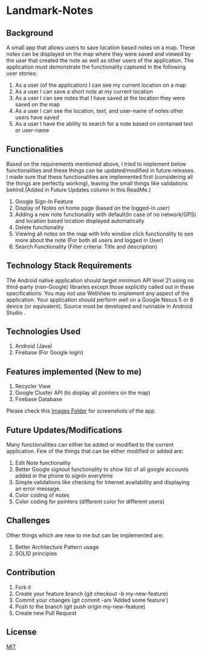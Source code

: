 # Landmark-Notes

## Background
A small app that allows users to save location based notes on a map. These notes can be displayed on the map where they were saved and viewed by the user that created the note as well as other users of the application. 
The application must demonstrate the functionality captured in the following user stories:
1. As a user (of the application) I can see my current location on a map
2. As a user I can save a short note at my current location
3. As a user I can see notes that I have saved at the location they were saved on the map
4. As a user I can see the location, text, and user-name of notes other users have saved
5. As a user I have the ability to search for a note based on contained text or user-name

## Functionalities
Based on the requirements mentioned above, I tried to implement below functionalities and these things can be updated/modified in future releases.
I made sure that these functionalities are implemented first (considering all the things are perfectly working), leaving the small things like validations behind.(Added in Future Updates column in this ReadMe.)
1. Google Sign-In Feature
2. Display of Notes on home page (based on the logged-in user)
3. Adding a new note functionality with default(In case of no network/GPS) and location based location displayed automatically
4. Delete functionality
5. Viewing all notes on the map with Info window click functionality to see more about the note (For both all users and logged in User)
6. Search Functionality (Filter criteria: Title and description)

## Technology Stack Requirements
The Android native application should target minimum API level 21 using no third-party (non-Google) libraries except those explicitly called out in these specifications. 
You may not use WebView to implement any aspect of the application. 
Your application should perform well on a Google Nexus 5 or 6 device (or equivalent). 
Source must be developed and runnable in  Android Studio .

## Technologies Used
1. Android (Java)
2. Firebase (For Google login)

## Features implemented (New to me)
1. Recycler View
2. Google Cluster API (to display all pointers on the map)
3. Firebase Database

Please check this [Images Folder](https://github.com/nasreekar/landmark-notes/tree/master/Screenshots) for screenshots of the app.

## Future Updates/Modifications
Many functionalities can either be added or modified to the current application. 
Few of the things that can be either modified or added are:
1. Edit Note functionality
2. Better Google signout functionality to show list of all google accounts added in the phone to signIn everytime
3. Simple validations like checking for Internet availability and displaying an error message.
4. Color coding of notes
5. Color coding for pointers (different color for different users)

## Challenges
Other things which are new to me but can be implemented are:
1. Better Architecture Pattern usage
2. SOLID principles

## Contribution

1. Fork it
2. Create your feature branch (git checkout -b my-new-feature)
3. Commit your changes (git commit -am 'Added some feature')
4. Push to the branch (git push origin my-new-feature)
5. Create new Pull Request

## License
[MIT](https://github.com/nasreekar/license/blob/master/LICENSE)
